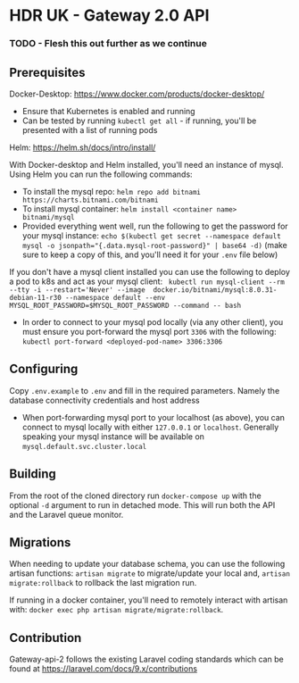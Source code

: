 # HDR UK - Gateway 2.0 API

### TODO - Flesh this out further as we continue


## Prerequisites
Docker-Desktop: https://www.docker.com/products/docker-desktop/
 - Ensure that Kubernetes is enabled and running
 - Can be tested by running `kubectl get all` - if running, you'll be presented with a list
    of running pods

Helm: https://helm.sh/docs/intro/install/

With Docker-desktop and Helm installed, you'll need an instance of mysql. Using Helm you can run the following commands:

 - To install the mysql repo: `helm repo add bitnami https://charts.bitnami.com/bitnami`
 - To install mysql container: `helm install <container name> bitnami/mysql`
 - Provided everything went well, run the following to get the password for your mysql instance: `echo $(kubectl get secret --namespace default mysql -o jsonpath="{.data.mysql-root-password}" | base64 -d)` (make sure to keep a copy of this, and you'll need it for your `.env` file below)

 If you don't have a mysql client installed you can use the following to deploy a pod to k8s and act as your mysql client: ` kubectl run mysql-client --rm --tty -i --restart='Never' --image  docker.io/bitnami/mysql:8.0.31-debian-11-r30 --namespace default --env MYSQL_ROOT_PASSWORD=$MYSQL_ROOT_PASSWORD --command -- bash`

 - In order to connect to your mysql pod locally (via any other client), you must ensure you port-forward the mysql port `3306` with the following: `kubectl port-forward <deployed-pod-name> 3306:3306`

## Configuring
Copy `.env.example` to `.env` and fill in the required parameters. Namely the database connectivity credentials and host address
 - When port-forwarding mysql port to your localhost (as above), you can connect to mysql locally with either `127.0.0.1` or `localhost`. Generally speaking your mysql instance will be available on `mysql.default.svc.cluster.local`

## Building
From the root of the cloned directory run `docker-compose up` with the optional `-d` argument to run in detached mode. This will run both the API and the Laravel queue monitor.

## Migrations
When needing to update your database schema, you can use the following artisan functions:
`artisan migrate` to migrate/update your local and, `artisan migrate:rollback` to rollback the last migration run.

If running in a docker container, you'll need to remotely interact with artisan with: `docker exec php artisan migrate/migrate:rollback`.

## Contribution
Gateway-api-2 follows the existing Laravel coding standards which can be found at https://laravel.com/docs/9.x/contributions